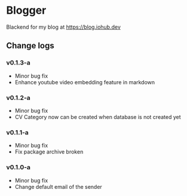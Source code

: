 # Blogger

Blackend for my blog at https://blog.iohub.dev


## Change logs

### v0.1.3-a
* Minor bug fix
* Enhance youtube video embedding feature in markdown

### v0.1.2-a
* Minor bug fix
* CV Category now can be created when database is not created yet

### v0.1.1-a
* Minor bug fix
* Fix package archive broken

### v0.1.0-a
* Minor bug fix
* Change default email of the sender